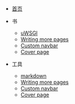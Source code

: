 

* [首页](/)

* 书

  * [uWSGI](/uwsgi/install.md)
  * [Writing more pages](more-pages.md)
  * [Custom navbar](custom-navbar.md)
  * [Cover page](cover.md)

* 工具

  * [markdown](/markdown/)
  * [Writing more pages](more-pages.md)
  * [Custom navbar](custom-navbar.md)
  * [Cover page](cover.md)

